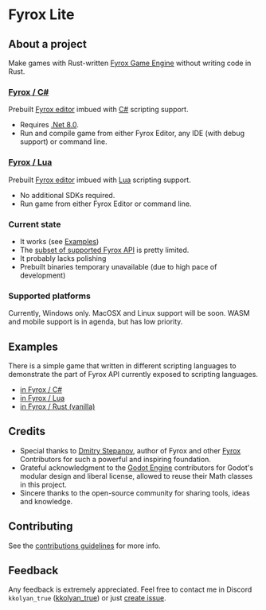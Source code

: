 # Fyrox Lite

## About a project
Make games with Rust-written [Fyrox Game Engine](https://fyrox.rs) without writing code in Rust.

###  [Fyrox / C#](https://kkolyan.github.io/fyrox_lite/sdk_cs/)
Prebuilt [Fyrox editor](https://fyrox-book.github.io/beginning/editor_overview.html) imbued with [C#](https://learnxinyminutes.com/csharp/) scripting support.
* Requires [.Net 8.0](https://dotnet.microsoft.com/en-us/download/dotnet/thank-you/sdk-8.0.410-windows-x64-installer).
* Run and compile game from either Fyrox Editor, any IDE (with debug support) or command line.

### [Fyrox / Lua](https://kkolyan.github.io/fyrox_lite/sdk_lua/)
Prebuilt [Fyrox editor](https://fyrox-book.github.io/beginning/editor_overview.html) imbued with [Lua](https://learnxinyminutes.com/lua/) scripting support.
* No additional SDKs required.
* Run game from either Fyrox Editor or command line.

### Current state
* It works (see [Examples](#examples))
* The [subset of supported Fyrox API](https://kkolyan.github.io/fyrox_lite/sdk_cs/scripting_api.html) is pretty limited.
* It probably lacks polishing
* Prebuilt binaries temporary unavailable (due to high pace of development)

### Supported platforms
Currently, Windows only. MacOSX and Linux support will be soon. WASM and mobile support is in agenda, but has low priority.

## Examples
There is a simple game that written in different scripting languages to demonstrate the part of Fyrox API currently exposed to scripting languages.
* [in Fyrox / C#](https://github.com/kkolyan/fyrox_lite/blob/main/showcase/guards_cs)
* [in Fyrox / Lua](https://github.com/kkolyan/fyrox_lite/blob/main/showcase/guards_lua)
* [in Fyrox / Rust (vanilla)](https://github.com/kkolyan/fyrox_lite/blob/main/showcase/guards_vanilla)

## Credits
* Special thanks to [Dmitry Stepanov](https://github.com/mrDIMAS), author of Fyrox and other [Fyrox](https://github.com/FyroxEngine/Fyrox/) Contributors for such a powerful and inspiring foundation.
* Grateful acknowledgment to the [Godot Engine](https://github.com/godotengine/godot) contributors for Godot's modular design and liberal license, allowed to reuse their Math classes in this project.
* Sincere thanks to the open-source community for sharing tools, ideas and knowledge.

## Contributing
See the [contributions guidelines](https://github.com/kkolyan/fyrox_lite/blob/main/CONTRIBUTING.md) for more info.

## Feedback
Any feedback is extremely appreciated.
Feel free to contact me in Discord `kkolyan_true` ([kkolyan_true](https://discord.com/users/333644000302989314)) or just [create issue](https://github.com/kkolyan/fyrox_lite/issues/new).
